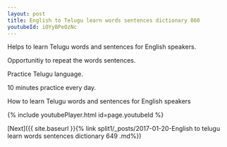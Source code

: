 ```yaml
---
layout: post
title: English to Telugu learn words sentences dictionary 860 
youtubeId: iOYyBPeOzNc
---
```

 
 
Helps to learn Telugu words and sentences for English speakers.

Opportunitiy to repeat the words sentences. 

Practice Telugu language. 
 
10 minutes practice every day. 
 
How to learn Telugu words and sentences for English speakers 
 
{% include youtubePlayer.html id=page.youtubeId %}
 
 
[Next]({{ site.baseurl }}{% link  split1/_posts/2017-01-20-English to telugu learn words sentences dictionary 649 .md%})
 
